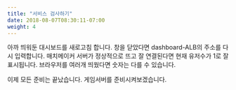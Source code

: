 ```yaml
---
title: "서비스 검사하기"
date: 2018-08-07T08:30:11-07:00
weight: 4
---
```


아까 띄워둔 대시보드를 새로고침 합니다. 창을 닫았다면 dashboard-ALB의 주소를 다시 입력합니다.
매치메이커 서버가 정상적으로 뜨고 잘 연결된다면 현재 유저수가 1로 잘 표시됩니다.
브라우저를 여러개 띄웠다면 숫자는 다를 수 있습니다.

이제 모든 준비는 끝났습니다.
게임서버를 준비시켜보겠습니다.
